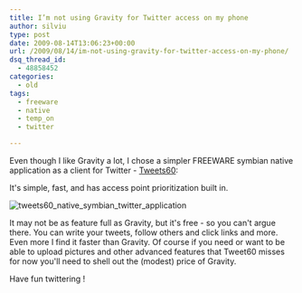 ```yaml
---
title: I’m not using Gravity for Twitter access on my phone
author: silviu
type: post
date: 2009-08-14T13:06:23+00:00
url: /2009/08/14/im-not-using-gravity-for-twitter-access-on-my-phone/
dsq_thread_id:
  - 48858452
categories:
  - old
tags:
  - freeware
  - native
  - temp_on
  - twitter

---
```

Even though I like Gravity a lot, I chose a simpler FREEWARE symbian native application as a client for Twitter - [Tweets60](http://www.tweets60.com/):

It's simple, fast, and has access point prioritization built in.

![tweets60_native_symbian_twitter_application](/blog/images/2009/tweets60_native_symbian_twitter_application.jpg)


It may not be as feature full as Gravity, but it's free - so you can't argue there. You can write your tweets, follow others and click links and more. Even more I find it faster than Gravity. Of course if you need or want to be able to upload pictures and other advanced features that Tweet60 misses for now you'll need to shell out the (modest) price of Gravity.

Have fun twittering !